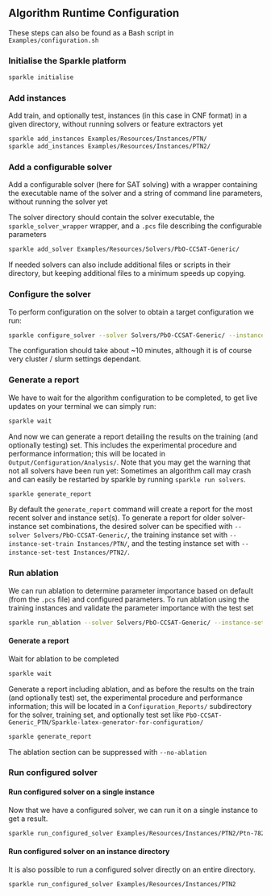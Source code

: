 ## Algorithm Runtime Configuration

These steps can also be found as a Bash script in `Examples/configuration.sh`

### Initialise the Sparkle platform

```bash
sparkle initialise
```

### Add instances

Add train, and optionally test, instances (in this case in CNF format) in a given directory, without running solvers or feature extractors yet

```bash
sparkle add_instances Examples/Resources/Instances/PTN/
sparkle add_instances Examples/Resources/Instances/PTN2/
```

### Add a configurable solver

Add a configurable solver (here for SAT solving) with a wrapper containing the executable name of the solver and a string of command line parameters, without running the solver yet

The solver directory should contain the solver executable, the `sparkle_solver_wrapper` wrapper, and a `.pcs` file describing the configurable parameters

```bash
sparkle add_solver Examples/Resources/Solvers/PbO-CCSAT-Generic/
```

If needed solvers can also include additional files or scripts in their directory, but keeping additional files to a minimum speeds up copying.

### Configure the solver

To perform configuration on the solver to obtain a target configuration we run:

```bash
sparkle configure_solver --solver Solvers/PbO-CCSAT-Generic/ --instance-set-train Instances/PTN/
```

The configuration should take about ~10 minutes, although it is of course very cluster / slurm settings dependant.

### Generate a report

We have to wait for the algorithm configuration to be completed, to get live updates on your terminal we can simply run:

```bash
sparkle wait
```

And now we can generate a report detailing the results on the training (and optionally testing) set. This includes the experimental procedure and performance information; this will be located in `Output/Configuration/Analysis/`. Note that you may get the warning that not all solvers have been run yet: Sometimes an algorithm call may crash and can easily be restarted by sparkle by running `sparkle run solvers`.

```bash
sparkle generate_report
```

By default the `generate_report` command will create a report for the most recent solver and instance set(s). To generate a report for older solver-instance set combinations, the desired solver can be specified with `--solver Solvers/PbO-CCSAT-Generic/`, the training instance set with `--instance-set-train Instances/PTN/`, and the testing instance set with `--instance-set-test Instances/PTN2/`.

### Run ablation

We can run ablation to determine parameter importance based on default (from the `.pcs` file) and configured parameters.
To run ablation using the training instances and validate the parameter importance with the test set

```bash
sparkle run_ablation --solver Solvers/PbO-CCSAT-Generic/ --instance-set-train Instances/PTN/ --instance-set-test Instances/PTN2/
```

#### Generate a report

Wait for ablation to be completed

```bash
sparkle wait
```

Generate a report including ablation, and as before the results on the train (and optionally test) set, the experimental procedure and performance information; this will be located in a `Configuration_Reports/` subdirectory for the solver, training set, and optionally test set like `PbO-CCSAT-Generic_PTN/Sparkle-latex-generator-for-configuration/`

```bash
sparkle generate_report
```

The ablation section can be suppressed with `--no-ablation` 

### Run configured solver

#### Run configured solver on a single instance

Now that we have a configured solver, we can run it on a single instance to get a result.

```bash
sparkle run_configured_solver Examples/Resources/Instances/PTN2/Ptn-7824-b20.cnf
```

#### Run configured solver on an instance directory

It is also possible to run a configured solver directly on an entire directory.

```bash
sparkle run_configured_solver Examples/Resources/Instances/PTN2
```